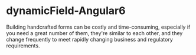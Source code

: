# dynamicField-Angular6
Building handcrafted forms can be costly and time-consuming, especially if you need a great number of them, they're similar to each other, and they change frequently to meet rapidly changing business and regulatory requirements.
